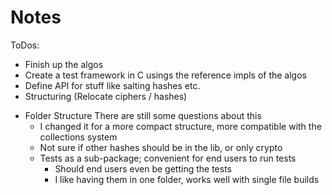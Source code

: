 # Notes

ToDos:
- Finish up the algos
- Create a test framework in C usings the reference impls of the algos
- Define API for stuff like salting hashes etc.
- Structuring (Relocate ciphers / hashes)


* Folder Structure
    There are still some questions about this
    - I changed it for a more compact structure, more compatible with the collections system
    - Not sure if other hashes should be in the lib, or only crypto
    - Tests as a sub-package; convenient for end users to run tests
        - Should end users even be getting the tests
        - I like having them in one folder, works well with single file builds